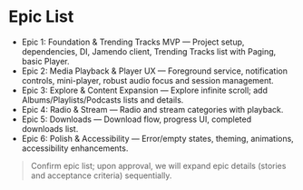 # Epic List
- Epic 1: Foundation & Trending Tracks MVP — Project setup, dependencies, DI, Jamendo client, Trending Tracks list with Paging, basic Player.
- Epic 2: Media Playback & Player UX — Foreground service, notification controls, mini-player, robust audio focus and session management.
- Epic 3: Explore & Content Expansion — Explore infinite scroll; add Albums/Playlists/Podcasts lists and details.
- Epic 4: Radio & Stream — Radio and stream categories with playback.
- Epic 5: Downloads — Download flow, progress UI, completed downloads list.
- Epic 6: Polish & Accessibility — Error/empty states, theming, animations, accessibility enhancements.

> Confirm epic list; upon approval, we will expand epic details (stories and acceptance criteria) sequentially.

